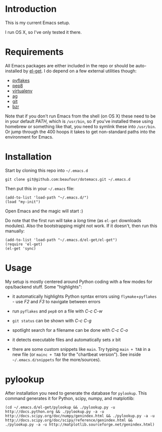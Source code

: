 Introduction
============
This is my current Emacs setup.

I run OS X, so I've only tested it there.

Requirements
============

All Emacs packages are either included in the repo or should be
auto-installed by [el-get](https://github.com/dimitri/el-get). I do
depend on a few external utilities though:

* [pyflakes](http://pypi.python.org/pypi/pyflakes)
* [pep8](http://pypi.python.org/pypi/pep8)
* [virtualenv](http://www.virtualenv.org/)
* [ag](https://github.com/ggreer/the_silver_searcher)
* [git](https://github.com/ggreer/the_silver_searcher)
* [bzr](http://bazaar.canonical.com/en/)

Note that if you don't run Emacs from the shell (on OS X) these need
to be in your default _PATH_, which is `/usr/bin`, so if you've
installed these using homebrew or something like that, you need to
symlink these into `/usr/bin`. Or jump through the 400 hoops it takes
to get non-standard paths into the environment for Emacs.

Installation
============

Start by cloning this repo into `~/.emacs.d`

    git clone git@github.com:beaufour/dotemacs.git ~/.emacs.d

Then put this in your `~/.emacs` file:

    (add-to-list 'load-path "~/.emacs.d/")
    (load "my-init")

Open Emacs and the magic will start :)

Do note that the first run will take a *long* time (as `el-get`
downloads modules). Also the bootstrapping might not work. If it
doesn't, then run this manually:

    (add-to-list 'load-path "~/.emacs.d/el-get/el-get")
    (require 'el-get)
    (el-get 'sync)


Usage
=====

My setup is mostly centered around Python coding with a few modes for
ops/backend stuff. Some "highlights":

* it automatically highlights Python syntax errors using
`flymake`+`pyflakes` - use _F2_ and _F3_ to navigate between errors

* run `pyflakes` and `pep8` on a file with _C-c C-w_

* `git status` can be shown with _C-c C-g_

* spotlight search for a filename can be done with _C-c C-o_

* it detects executable files and automatically sets _x_ bit

* there are some custom snippets like `main`. Try typing `main + TAB`
  in a new file (or `mainc + TAB` for the "chartbeat version"). See
  inside `~/.emacs.d/snippets` for the more/sources).


pylookup
========

After installation you need to generate the database for
`pylookup`. This command generates it for Python, scipy, numpy, and
matplotlib:

    (cd ~/.emacs.d/el-get/pylookup && ./pylookup.py -u http://docs.python.org && ./pylookup.py -a -u http://docs.scipy.org/doc/numpy/genindex.html && ./pylookup.py -a -u http://docs.scipy.org/doc/scipy/reference/genindex.html && ./pylookup.py -a -u http://matplotlib.sourceforge.net/genindex.html)
